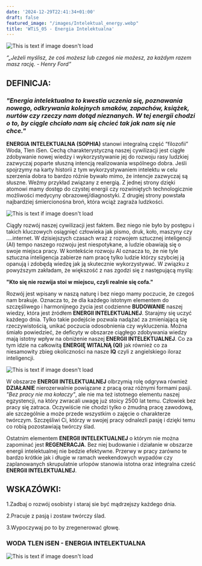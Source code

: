 ```yaml
---
date: '2024-12-29T22:41:34+01:00'
draft: false
featured_image: "/images/Intelektual_energy.webp"
title: 'WTiS_05 - Energia Intelektualna'
---
```


![This is text if image doesn't load](/images/EI.png "nazwa")

*“„Jeżeli myślisz, że coś możesz lub czegoś nie możesz, za każdym razem masz rację. - Henry Ford”*

## **DEFINICJA:**

### *"Energia intelektualna to kwestia uczenia się, poznawania nowego, odkrywania kolejnych smaków, zapachów, książek, nurtów czy rzeczy nam dotąd nieznanych. W tej energii chodzi o to, by ciągle chciało nam się chcieć tak jak nam się nie chce."*

 **ENERGIA INTELEKTUALNA (SOPHIA)** stanowi integralną część “filozofii” Woda, Tlen iSen. Cechą charakterystyczną naszej cywilizacji jest ciągłe zdobywanie nowej wiedzy i wykorzystywanie jej do rozwoju rasy ludzkiej zazwyczaj poparte słuszną intencją realizowania wspólnego dobra. Jeśli spojrzymy na karty historii z tym wykorzystywaniem intelektu w celu szerzenia dobra to bardzo różnie bywało mimo, że intencje zazwyczaj są słuszne. Weźmy przykład związany z energią. Z jednej strony dzięki atomowi mamy dostęp do czystej energii czy rozwiniętych technologicznie możliwości medycyny obrazowej/diagnostyki. Z drugiej strony powstała najbardziej śmiercionośna broń, która wciąż zagraża ludzkości.
 
![This is text if image doesn't load](/images/wtis05atom.jpg "nazwa")

 Ciągły rozwój naszej cywilizacji jest faktem. Bez niego nie było by postępu i takich kluczowych osiągnięć człowieka jak pismo, druk, koło, maszyny czy ....internet. W dzisiejszych czasach wraz z rozwojem sztucznej inteligencji (AI) tempo naszego rozwoju jest niespotykane, a ludzie obawiają się o swoje miejsca pracy. W kontekście rozwoju AI oznacza to, że nie tyle sztuczna inteligencja zabierze nam pracę tylko ludzie którzy szybciej ją opanują i zdobędą wiedzę jak ją skutecznie wykorzystywać.
 W związku z powyższym zakładam, że większość z nas zgodzi się z następującą myślą:
 
 **"Kto się nie rozwija stoi w miejscu, czyli realnie się cofa."**

 Rozwój jest wpisany w naszą naturę i bez niego mamy poczucie, że czegoś nam brakuje. Oznacza to, że dla każdego istotnym elementem do szczęśliwego i harmonijnego życia jest codzienne **BUDOWANIE** naszej wiedzy, która jest źródłem **ENERGII INTELEKTUALNEJ**. Starajmy się uczyć każdego dnia. Tylko takie podejście pozwala nadążać za zmieniającą się rzeczywistością, unikać poczucia odosobnienia czy wykluczenia. Można śmiało powiedzieć, że deficyty w obszarze ciągłego zdobywania wiedzy mają istotny wpływ na obniżenie naszej  **ENERGII INTELEKTUALNEJ**. Co za tym idzie na całkowitą **ENERGIĘ WITALNĄ (QI)** jak również co za niesamowity zbieg okoliczności na nasze **IQ** czyli z angielskiego iloraz inteligencji.
 
 ![This is text if image doesn't load](/images/Intelektual_energy.webp "nazwa")

 W obszarze **ENERGII INTELEKTUALNEJ** olbrzymią rolę odgrywa również **DZIAŁANIE** nierozerwalnie powiązane z pracą oraz różnymi formami pasji. *"Bez pracy nie ma kołaczy"*, ale nie ma też istotnego elementu naszej egzystencji, na który zwracali uwagę już stoicy 2500 lat temu. Człowiek bez pracy się zatraca. Oczywiście nie chodzi tylko o żmudną pracę zawodową, ale szczególnie a może przede wszystkim o zajęcie o charakterze twórczym. Szczęśliwi Ci, którzy w swojej pracy odnalezli pasję i dzięki temu co robią pozostawiają twórczy ślad.

 Ostatnim elementem **ENERGII INTELEKTUALNEJ** o którym nie można zapominać jest **REGENERACJA**. Bez niej budowanie i działanie w obszarze energii intelektualnej nie bedzie efektywne. Przerwy w pracy zarówno te bardzo krótkie jak i długie w ramach weekendowych wypadów czy zaplanowanych skrupulatnie urlopów stanowia istotna oraz integralna cześć **ENERGII INTELEKTUALNEJ**.

## **WSKAZÓWKI:**

1.Zadbaj o rozwój osobisty i staraj sie być mądrzejszy każdego dnia. 

2.Pracuje z pasją i zostaw twórczy ślad.

3.Wypoczywaj po to by zregenerować głowę.


### **WODA TLEN iSEN - ENERGIA INTELEKTUALNA**

![This is text if image doesn't load](/images/wtis05_matryca_EI.jpg "nazwa")
